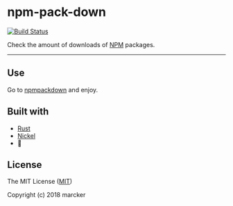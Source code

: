 # npm-pack-down

[![Build Status](https://travis-ci.org/marcker/npm-pack-down.svg?branch=master)](https://travis-ci.org/marcker/npm-pack-down)

Check the amount of downloads of [NPM](https://www.npmjs.com/) packages.

---

## Use

Go to [npmpackdown](http://npmpackdown.herokuapp.com) and enjoy.


## Built with

- [Rust](https://www.rust-lang.org/)
- [Nickel](http://nickel-org.github.io/)
- :purple_heart:

## License

The MIT License ([MIT](https://github.com/marcker/rust-api-hello-world/blob/master/license.md))

Copyright (c) 2018 marcker
